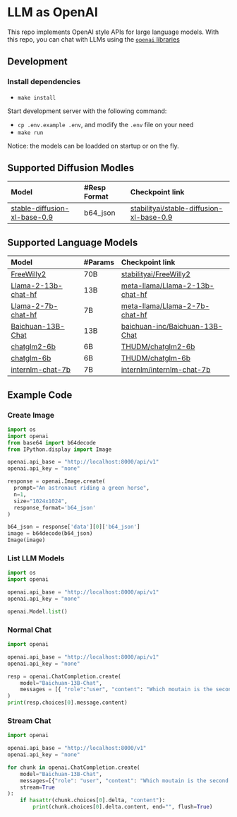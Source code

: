 # LLM as OpenAI

This repo implements OpenAI style APIs for large language models. With this repo, you can chat with LLMs using the [`openai` libraries](https://platform.openai.com/docs/api-reference)

## Development

### Install dependencies
 - `make install`

Start development server with the following command:
 - `cp .env.example .env`, and modify the `.env` file on your need
 - `make run`

Notice: the models can be loadded on startup or on the fly.

## Supported Diffusion Modles

| Model | #Resp Format| Checkpoint link |
|:------|:--------|:---------------|
| [stable-diffusion-xl-base-0.9](https://github.com/THUDM/ChatGLM2-6B) |  b64_json |                        [stabilityai/stable-diffusion-xl-base-0.9](https://huggingface.co/stabilityai/stable-diffusion-xl-base-0.9) |
## Supported Language Models

| Model | #Params | Checkpoint link |
|:------|:--------|:---------------|
| [FreeWilly2](https://stability.ai/blog/freewilly-large-instruction-fine-tuned-models) |  70B  |                        [stabilityai/FreeWilly2](https://huggingface.co/stabilityai/FreeWilly2) |
| [Llama-2-13b-chat-hf](https://github.com/facebookresearch/llama) |  13B  |                        [meta-llama/Llama-2-13b-chat-hf](https://huggingface.co/meta-llama/Llama-2-13b-chat-hf) |
| [Llama-2-7b-chat-hf](https://github.com/facebookresearch/llama) |  7B  |                        [meta-llama/Llama-2-7b-chat-hf](https://huggingface.co/meta-llama/Llama-2-7b-chat-hf) |
|[Baichuan-13B-Chat](https://github.com/baichuan-inc/Baichuan-13B) | 13B | [baichuan-inc/Baichuan-13B-Chat](https://huggingface.co/baichuan-inc/Baichuan-13B-Chat)|
| [chatglm2-6b](https://github.com/THUDM/ChatGLM2-6B) |  6B  |                        [THUDM/chatglm2-6b](https://huggingface.co/THUDM/chatglm2-6b) |
| [chatglm-6b](https://github.com/THUDM/ChatGLM-6B) |  6B  | [THUDM/chatglm-6b](https://huggingface.co/THUDM/chatglm-6b) |
| [internlm-chat-7b](https://github.com/InternLM/InternLM)  |   7B    | [internlm/internlm-chat-7b](https://huggingface.co/internlm/internlm-chat-7b) |

## Example Code

### Create Image
``` python
import os
import openai
from base64 import b64decode
from IPython.display import Image

openai.api_base = "http://localhost:8000/api/v1"
openai.api_key = "none"

response = openai.Image.create(
  prompt="An astronaut riding a green horse",
  n=1,
  size="1024x1024",
  response_format='b64_json'
)

b64_json = response['data'][0]['b64_json']
image = b64decode(b64_json)
Image(image)
```

### List LLM Models
``` python
import os
import openai

openai.api_base = "http://localhost:8000/api/v1"
openai.api_key = "none"

openai.Model.list()
```

### Normal Chat
``` python
import openai

openai.api_base = "http://localhost:8000/api/v1"
openai.api_key = "none"

resp = openai.ChatCompletion.create(
    model="Baichuan-13B-Chat",
    messages = [{ "role":"user", "content": "Which moutain is the second highest one in the world?" }]
)
print(resp.choices[0].message.content)
```

### Stream Chat

``` python
import openai

openai.api_base = "http://localhost:8000/v1"
openai.api_key = "none"

for chunk in openai.ChatCompletion.create(
    model="Baichuan-13B-Chat",
    messages=[{"role": "user", "content": "Which moutain is the second highest one in the world?"}],
    stream=True
):
    if hasattr(chunk.choices[0].delta, "content"):
        print(chunk.choices[0].delta.content, end="", flush=True)
```